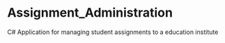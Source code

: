 # Assignment_Administration
C# Application for managing student assignments to a education institute
